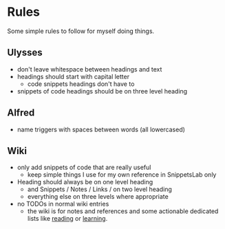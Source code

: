 # Rules
Some simple rules to follow for myself doing things.

## Ulysses
- don't leave whitespace between headings and text
- headings should start with capital letter
	- code snippets headings don't have to
- snippets of code headings should be on three level heading

## Alfred
- name triggers with spaces between words (all lowercased)

## Wiki
 - only add snippets of code that are really useful
	- keep simple things I use for my own reference in SnippetsLab only
- Heading should always be on one level heading
	- and Snippets / Notes / Links / on two level heading
	- everything else on three levels where appropriate
- no TODOs in normal wiki entries
	- the wiki is for notes and references and some actionable dedicated lists like [reading](../working-on/Reading.md) or [learning](../working-on/Learning.md).

